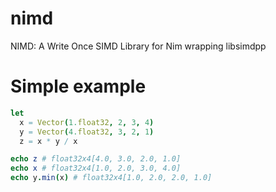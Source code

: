 # nimd
NIMD: A Write Once SIMD Library for Nim wrapping libsimdpp


# Simple example
```nim
let 
  x = Vector(1.float32, 2, 3, 4)
  y = Vector(4.float32, 3, 2, 1)
  z = x * y / x

echo z # float32x4[4.0, 3.0, 2.0, 1.0]
echo x # float32x4[1.0, 2.0, 3.0, 4.0]
echo y.min(x) # float32x4[1.0, 2.0, 2.0, 1.0]
```